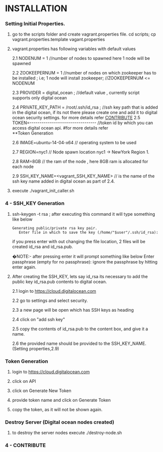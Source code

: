 # INSTALLATION
### Setting Initial Properties.

1. go to the scripts folder and create vagrant.properties file.  cd scripts; cp vagrant.properties.template vagant.properties

2. vagrant.properties has following variables with default values

   2.1 NODENUM = 1 //number of nodes to spawned  here 1 node will be spawned
   
   2.2 ZOOKEEPERNUM = 1 //number of nodes on which zookeeper has to be installed ; i.e; 1 node will install zookeeper;
                        //ZOOKEEPERNUM <= NODENUM
   
   2.3 PROVIDER = digital_ocean ; //default value , currently script supports only digital ocean
   
   2.4 PRIVATE_KEY_PATH = /root/.ssh/id_rsa ; //ssh key path that is added in the digital ocean, if its not there please create one and add it to digital ocean security settings. for more details refer [CONTRIBUTE](.#4---ssh_key-generation)
   2.5 TOKEN=---------------------------------- //token id by which you can access digital ocean api. #for more details refer    
      **Token Generation
   
   2.6 IMAGE=ubuntu-14-04-x64  // operating system to be used
   
   2.7 REGION=nyc1 // Node spawn location nyc1 -> NewYork Region 1.
   
   2.8 RAM=8GB // the ram of the node , here 8GB ram is allocated for each node
   
   2.9 SSH_KEY_NAME=<vagrant_SSH_KEY_NAME> // is the name of the ssh key name added in digital ocean as part of 2.4.

3. execute ./vagrant_init_caller.sh

### 4 - SSH_KEY Generation

1. ssh-keygen -t rsa ; after executing this command it will type something like below

       Generating public/private rsa key pair.
          Enter file in which to save the key (/home/"$user"/.ssh/id_rsa): 

   if you press enter with out changing the file location, 2 files will be created id_rsa and id_rsa.pub.
  
   �NOTE:- after pressing enter it will prompt something like below
   Enter passphrase (empty for no passphrase):
   ignore the passphrase by hitting enter again.



2. After creating the SSH_KEY, lets say id_rsa its necessary to add the public key id_rsa.pub contents to digital ocean.
   
   2.1 login to  https://cloud.digitalocean.com
   
   2.2 go to settings and select security. 
   
   2.3 a new page will be open which has SSH keys as heading
   
   2.4 click on "add ssh key"
   
   2.5 copy the contents of id_rsa.pub to the content box, and give it a name.
   
   2.6 the provided name should be provided to the SSH_KEY_NAME. (Setting properties,2.9)

### Token Generation
  
  1. login to  https://cloud.digitalocean.com
  
  2. click on API
  
  3. click on Generate New Token 
  
  4. provide token name and click on Generate Token
  
  5. copy the token, as it will not be shown again. 
  
### Destroy Server (Digital ocean nodes created)
  
  1. to destroy the server nodes execute ./destroy-node.sh
  
  ### 4 - CONTRIBUTE

